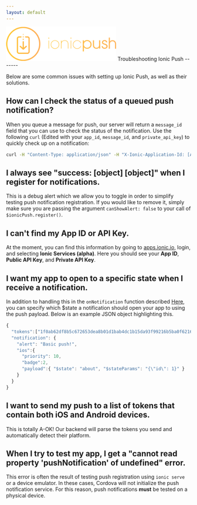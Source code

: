 ```yaml
---
layout: default
---
```


<img src="/img/push-docs/pushlogo.png" style="width: 300px;">
Troubleshooting Ionic Push
-------

Below are some common issues with setting up Ionic Push, as well as their solutions.

## How can I check the status of a queued push notification?

When you queue a message for push, our server will return a `message_id` field that you can use to check the status of
the notification.  Use the following `curl` (Edited with your `app_id`, `message_id`, and `private_api_key`) to quickly
check up on a notification:

```bash
curl -H "Content-Type: application/json" -H "X-Ionic-Application-Id: [APP_ID]" https://push.ionic.io/api/v1/status/[message_id] -u [private_api_key]:
```

## I always see "success: \[object\] \[object\]" when I register for notifications.

This is a debug alert which we allow you to toggle in order to simplify testing push notification registration.  If you 
would like to remove it, simply make sure you are passing the argument `canShowAlert: false` to your call of 
`$ionicPush.register()`.

## I can't find my App ID or API Key.

At the moment, you can find this information by going to <a href="http://apps.ionic.io">apps.ionic.io</a>, login, and selecting 
<strong>Ionic Services (alpha)</strong>.  Here you should see your <strong>App ID</strong>, 
<strong>Public API Key</strong>, and <strong>Private API Key</strong>. 

## I want my app to open to a specific state when I receive a notification.

In addition to handling this in the `onNotification` function described <a href="/push/installation">Here</a>, you can 
specify which $state a notification should open your app to using the push payload.  Below is an example JSON object 
highlighting this.

```javascript
{
  "tokens":["1f0ab62df8b5c672653dea8b01d1bab4dc1b15da93f99216b5ba0f621692a89f"],
  "notification": {
    "alert": "Basic push!",
    "ios":{
      "priority": 10,
      "badge":2,
      "payload":{ "$state": "about", "$stateParams": "{\"id\": 1}" }
    }
  }
}
```

## I want to send my push to a list of tokens that contain both iOS and Android devices.

This is totally A-OK!  Our backend will parse the tokens you send and automatically detect their platform.

## When I try to test my app, I get a "cannot read property 'pushNotification' of undefined" error.

This error is often the result of testing push registration using `ionic serve` or a device emulator.  In these cases, 
Cordova will not initialize the push notification service.  For this reason, push notifications <strong>must</strong> be
tested on a physical device.

